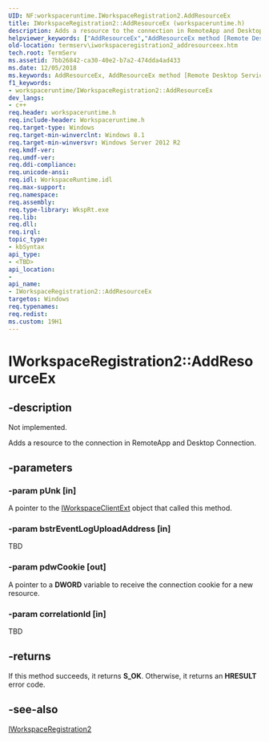 ```yaml
---
UID: NF:workspaceruntime.IWorkspaceRegistration2.AddResourceEx
title: IWorkspaceRegistration2::AddResourceEx (workspaceruntime.h)
description: Adds a resource to the connection in RemoteApp and Desktop Connection.
helpviewer_keywords: ["AddResourceEx","AddResourceEx method [Remote Desktop Services]","AddResourceEx method [Remote Desktop Services]","IWorkspaceRegistration2 interface","AddResourceEx method [Remote Desktop Services]","Workspace object","IWorkspaceRegistration2 interface [Remote Desktop Services]","AddResourceEx method","IWorkspaceRegistration2.AddResourceEx","IWorkspaceRegistration2::AddResourceEx","Workspace object [Remote Desktop Services]","AddResourceEx method","termserv.iworkspaceregistration2_addresourceex","workspaceruntime/IWorkspaceRegistration2::AddResourceEx"]
old-location: termserv\iworkspaceregistration2_addresourceex.htm
tech.root: TermServ
ms.assetid: 7bb26842-ca30-40e2-b7a2-474dda4ad433
ms.date: 12/05/2018
ms.keywords: AddResourceEx, AddResourceEx method [Remote Desktop Services], AddResourceEx method [Remote Desktop Services],IWorkspaceRegistration2 interface, AddResourceEx method [Remote Desktop Services],Workspace object, IWorkspaceRegistration2 interface [Remote Desktop Services],AddResourceEx method, IWorkspaceRegistration2.AddResourceEx, IWorkspaceRegistration2::AddResourceEx, Workspace object [Remote Desktop Services],AddResourceEx method, termserv.iworkspaceregistration2_addresourceex, workspaceruntime/IWorkspaceRegistration2::AddResourceEx
f1_keywords:
- workspaceruntime/IWorkspaceRegistration2::AddResourceEx
dev_langs:
- c++
req.header: workspaceruntime.h
req.include-header: Workspaceruntime.h
req.target-type: Windows
req.target-min-winverclnt: Windows 8.1
req.target-min-winversvr: Windows Server 2012 R2
req.kmdf-ver: 
req.umdf-ver: 
req.ddi-compliance: 
req.unicode-ansi: 
req.idl: WorkspaceRuntime.idl
req.max-support: 
req.namespace: 
req.assembly: 
req.type-library: WkspRt.exe
req.lib: 
req.dll: 
req.irql: 
topic_type:
- kbSyntax
api_type:
- <TBD>
api_location:
- 
api_name:
- IWorkspaceRegistration2::AddResourceEx
targetos: Windows
req.typenames: 
req.redist: 
ms.custom: 19H1
---
```


# IWorkspaceRegistration2::AddResourceEx


## -description


Not implemented.

Adds a resource to the connection in RemoteApp and Desktop Connection.


## -parameters




### -param pUnk [in]

A pointer to the <a href="https://docs.microsoft.com/windows/desktop/api/workspaceruntimeclientext/nn-workspaceruntimeclientext-iworkspaceclientext">IWorkspaceClientExt</a> object  that called this method.


### -param bstrEventLogUploadAddress [in]

TBD


### -param pdwCookie [out]

A pointer to a <b>DWORD</b> variable to receive the connection cookie for a new resource.


### -param correlationId [in]

TBD


## -returns



If this method succeeds, it returns <b xmlns:loc="http://microsoft.com/wdcml/l10n">S_OK</b>. Otherwise, it returns an <b xmlns:loc="http://microsoft.com/wdcml/l10n">HRESULT</b> error code.




## -see-also




<a href="https://docs.microsoft.com/windows/desktop/api/workspaceruntime/nn-workspaceruntime-iworkspaceregistration2">IWorkspaceRegistration2</a>
 

 

